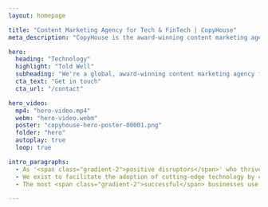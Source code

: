 ```yaml
---
layout: homepage

title: "Content Marketing Agency for Tech & FinTech | CopyHouse"
meta_description: "CopyHouse is the award-winning content marketing agency for tech and FinTech. We build content strategies and create compelling content to drive measurable growth."

hero:
  heading: "Technology"
  highlight: "Told Well"
  subheading: "We're a global, award-winning content marketing agency for fast-growing tech brands."
  cta_text: "Get in touch"
  cta_url: "/contact"

hero_video:
  mp4: "hero-video.mp4"
  webm: "hero-video.webm"
  poster: "copyhouse-hero-poster-00001.png"
  folder: "hero"
  autoplay: true
  loop: true

intro_paragraphs:
  - As '<span class="gradient-2">positive disruptors</span>' who thrive on making the world a better place, we're not shy about breaking the mould and challenging the status quo.
  - We exist to facilitate the adoption of cutting-edge technology by creating <span class="gradient-2">high-quality content</span> that connects you with your audience, starting important conversations and building better relationships.
  - The most <span class="gradient-2">successful</span> businesses use CopyHouse to tell their stories and make their voices heard.

---
```

